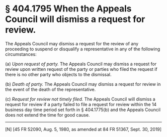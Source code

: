 # § 404.1795   When the Appeals Council will dismiss a request for review.

The Appeals Council may dismiss a request for the review of any proceeding to suspend or disqualify a representative in any of the following circumstances:


(a) *Upon request of party.* The Appeals Council may dismiss a request for review upon written request of the party or parties who filed the request if there is no other party who objects to the dismissal.


(b) *Death of party.* The Appeals Council may dismiss a request for review in the event of the death of the representative.


(c) *Request for review not timely filed.* The Appeals Council will dismiss a request for review if a party failed to file a request for review within the 14 business day time period set forth in § 404.1775(b) and the Appeals Council does not extend the time for good cause.



---

[N] [45 FR 52090, Aug. 5, 1980, as amended at 84 FR 51367, Sept. 30, 2019]




